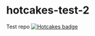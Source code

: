 # hotcakes-test-2
Test repo
[![Hotcakes badge](https://www.hotcakesbot.com/badge/brendankowitz/hotcakes-test-2)](http://www.hotcakesbot.com/)
